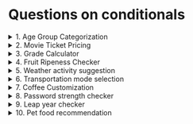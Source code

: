<!-- markdownlint-disable MD033 -->

# Questions on conditionals

<details>
<summary>1. Age Group Categorization</summary>
Classify a person's age group: Child(<13), Teenager (13-19), Adult (20-59), Senior(60+).
</details>

<details>
<summary>2. Movie Ticket Pricing</summary>
Classify a person's age group: Child(<13), Teenager (13-19), Adult (20-59), Senior(60+).
</details>

<details>
<summary>3. Grade Calculator</summary>
Classify a person's age group: Child(<13), Teenager (13-19), Adult (20-59), Senior(60+).
</details>

<details>
<summary>4. Fruit Ripeness Checker</summary>
Classify a person's age group: Child(<13), Teenager (13-19), Adult (20-59), Senior(60+).
</details>

<details>
<summary>5. Weather activity suggestion</summary>
Classify a person's age group: Child(<13), Teenager (13-19), Adult (20-59), Senior(60+).
</details>

<details>
<summary>6. Transportation mode selection</summary>
Classify a person's age group: Child(<13), Teenager (13-19), Adult (20-59), Senior(60+).
</details>

<details>
<summary>7. Coffee Customization</summary>
Classify a person's age group: Child(<13), Teenager (13-19), Adult (20-59), Senior(60+).
</details>

<details>
<summary>8. Password strength checker</summary>
Classify a person's age group: Child(<13), Teenager (13-19), Adult (20-59), Senior(60+).
</details>

<details>
<summary>9. Leap year checker</summary>
Classify a person's age group: Child(<13), Teenager (13-19), Adult (20-59), Senior(60+).
</details>

<details>
<summary>10. Pet food recommendation</summary>
Classify a person's age group: Child(<13), Teenager (13-19), Adult (20-59), Senior(60+).
</details>

<!-- markdownlint-enable MD033 -->
